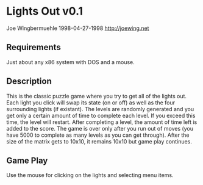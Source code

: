 
Lights Out v0.1
==============================================================================
Joe Wingbermuehle
1998-04-27-1998
http://joewing.net

Requirements
------------------------------------------------------------------------------
Just about any x86 system with DOS and a mouse.

Description
------------------------------------------------------------------------------
This is the classic puzzle game where you try to get all of the lights out.
Each light you click will swap its state (on or off) as well as the four
surrounding lights (if existant).  The levels are randomly generated and you
get only a certain amount of time to complete each level.  If you exceed this
time, the level will restart.  After completing a level, the amount of time
left is added to the score.  The game is over only after you run out of moves
(you have 5000 to complete as many levels as you can get through).  After the
size of the matrix gets to 10x10, it remains 10x10 but game play continues.

Game Play
------------------------------------------------------------------------------
Use the mouse for clicking on the lights and selecting menu items.

